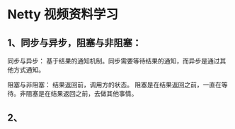 # Netty 视频资料学习

## 1、同步与异步，阻塞与非阻塞：

同步与异步： 基于结果的通知机制。同步需要等待结果的通知，而异步是通过其他方式通知。

阻塞与非阻塞： 结果返回前，调用方的状态。 阻塞是在结果返回之前，一直在等待。非阻塞是在结果返回之前，去做其他事情。





## 2、

